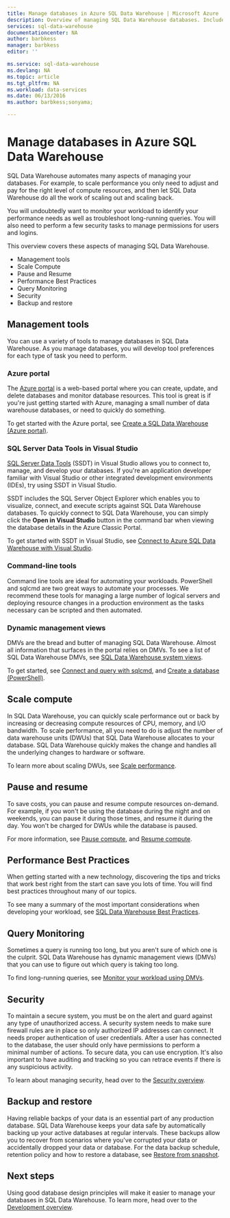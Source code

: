 ```yaml
---
title: Manage databases in Azure SQL Data Warehouse | Microsoft Azure
description: Overview of managing SQL Data Warehouse databases. Includes management tools, DWUs and scale-out performance, troubleshooting query performance, establishing good security policies, and restoring a database from data corruption or from a regional outage.
services: sql-data-warehouse
documentationcenter: NA
author: barbkess
manager: barbkess
editor: ''

ms.service: sql-data-warehouse
ms.devlang: NA
ms.topic: article
ms.tgt_pltfrm: NA
ms.workload: data-services
ms.date: 06/13/2016
ms.author: barbkess;sonyama;

---
```

# Manage databases in Azure SQL Data Warehouse
SQL Data Warehouse automates many aspects of managing your databases. For example, to scale performance you only need to adjust and pay for the right level of compute resources, and then let SQL Data Warehouse do all the work of scaling out and scaling back. 

You will undoubtedly want to monitor your workload to identify your performance needs as well as troubleshoot long-running queries. You will also need to perform a few security tasks to manage permissions for users and logins.

This overview covers these aspects of managing SQL Data Warehouse.

* Management tools
* Scale Compute
* Pause and Resume
* Performance Best Practices
* Query Monitoring
* Security
* Backup and restore

## Management tools
You can use a variety of tools to manage databases in SQL Data Warehouse. As you manage databases, you will develop tool preferences for each type of task you need to perform.

### Azure portal
The [Azure portal](http://portal.azure.com/) is a web-based portal where you can create, update, and delete databases and monitor database resources. This tool is great is if you're just getting started with Azure, managing a small number of data warehouse databases, or need to quickly do something.

To get started with the Azure portal, see [Create a SQL Data Warehouse (Azure portal)](sql-data-warehouse-get-started-provision.md).

### SQL Server Data Tools in Visual Studio
[SQL Server Data Tools](https://msdn.microsoft.com/library/mt204009.aspx) (SSDT) in Visual Studio allows you to connect to, manage, and develop your databases. If you're an application developer familiar with Visual Studio or other integrated development environments (IDEs), try using SSDT in Visual Studio.

SSDT includes the SQL Server Object Explorer which enables you to visualize, connect, and execute scripts against SQL Data Warehouse databases. To quickly connect to SQL Data Warehouse, you can simply click the **Open in Visual Studio** button in the command bar when viewing the database details in the Azure Classic Portal.  

To get started with SSDT in Visual Studio, see [Connect to Azure SQL Data Warehouse with Visual Studio](sql-data-warehouse-get-started-connect.md).

### Command-line tools
Command line tools are ideal for automating your workloads.  PowerShell and sqlcmd are two great ways to automate your processes.  We recommend these tools for managing a large number of logical servers and deploying resource changes in a production environment as the tasks necessary can be scripted and then automated.

### Dynamic management views
DMVs are the bread and butter of managing SQL Data Warehouse. Almost all information that surfaces in the portal relies on DMVs. To see a list of SQL Data Warehouse DMVs, see [SQL Data Warehouse system views](sql-data-warehouse-reference-tsql-system-views.md).

To get started, see [Connect and query with sqlcmd](sql-data-warehouse-get-started-connect-sqlcmd.md), and [Create a database (PowerShell)](sql-data-warehouse-get-started-provision-powershell.md).

## Scale compute
In SQL Data Warehouse, you can quickly scale performance out or back by increasing or decreasing compute resources of CPU, memory, and I/O bandwidth. To scale performance, all you need to do is adjust the number of data warehouse units (DWUs) that SQL Data Warehouse allocates to your database. SQL Data Warehouse quickly makes the change and handles all the underlying changes to hardware or software.

To learn more about scaling DWUs, see [Scale performance](sql-data-warehouse-manage-compute-overview.md#scale-performance-bk).

## Pause and resume
To save costs, you can pause and resume compute resources on-demand. For example, if you won't be using the database during the night and on weekends, you can pause it during those times, and resume it during the day. You won't be charged for DWUs while the database is paused.

For more information, see [Pause compute](sql-data-warehouse-manage-compute-overview.md#pause-compute-bk), and [Resume compute](sql-data-warehouse-manage-compute-overview.md#resume-compute-performance-bk).

## Performance Best Practices
When getting started with a new technology, discovering the tips and tricks that work best right from the start can save you lots of time.  You will find best practices throughout many of our topics.

To see many a summary of the most important considerations when developing your workload, see [SQL Data Warehouse Best Practices](sql-data-warehouse-best-practices.md).

## Query Monitoring
Sometimes a query is running too long, but you aren't sure of which one is the culprit. SQL Data Warehouse has dynamic management views (DMVs) that you can use to figure out which query is taking too long. 

To find long-running queries, see [Monitor your workload using DMVs](sql-data-warehouse-manage-monitor.md).

## Security
To maintain a secure system, you must be on the alert and guard against any type of unauthorized access. A security system needs to make sure firewall rules are in place so only authorized IP addresses can connect. It needs proper authentication of user credentials. After a user has connected to the database, the user should only have permissions to perform a minimal number of actions. To secure data, you can use encryption. It's also important to have auditing and tracking so you can retrace events if there is any suspicious activity.

To learn about managing security, head over to the [Security overview](sql-data-warehouse-overview-manage-security.md).

## Backup and restore
Having reliable backps of your data is an essential part of any production database. SQL Data Warehouse keeps your data safe by automatically backing up your active databases at regular intervals. These backups allow you to recover from scenarios where you've corrupted your data or accidentally dropped your data or database.  For the data backup schedule, retention policy and how to restore a database, see [Restore from snapshot](sql-data-warehouse-restore-database-overview.md).

## Next steps
Using good database design principles will make it easier to manage your databases in SQL Data Warehouse. To learn more, head over to the [Development overview](sql-data-warehouse-overview-develop.md).

<!--Image references-->

<!--Article references-->
[Create a SQL Data Warehouse (Azure Portal)]: sql-data-warehouse-get-started-provision.md
[Create a database (PowerShell)]: sql-data-warehouse-get-started-provision-powershell
[connection]: sql-data-warehouse-develop-connections.md
[Connect to Azure SQL Data Warehouse with Visual Studio]: sql-data-warehouse-get-started-connect.md
[Connect and query with sqlcmd]: sql-data-warehouse-get-started-connect-sqlcmd.md
[Development overview]: sql-data-warehouse-overview-develop.md
[Monitor your workload using DMVs]: sql-data-warehouse-manage-monitor.md
[Pause compute]: sql-data-warehouse-manage-compute-overview.md#pause-compute-bk
[Restore from snapshot]: sql-data-warehouse-restore-database-overview.md
[Resume compute]: sql-data-warehouse-manage-compute-overview.md#resume-compute-performance-bk
[Scale performance]: sql-data-warehouse-manage-compute-overview.md#scale-performance-bk
[Security overview]: sql-data-warehouse-overview-manage-security.md
[SQL Data Warehouse Best Practices]: sql-data-warehouse-best-practices.md
[SQL Data Warehouse system views]: sql-data-warehouse-reference-tsql-system-views.md

<!--MSDN references-->
[SQL Server Data Tools]: https://msdn.microsoft.com/library/mt204009.aspx

<!--Other web references-->
[Azure portal]: http://portal.azure.com/
